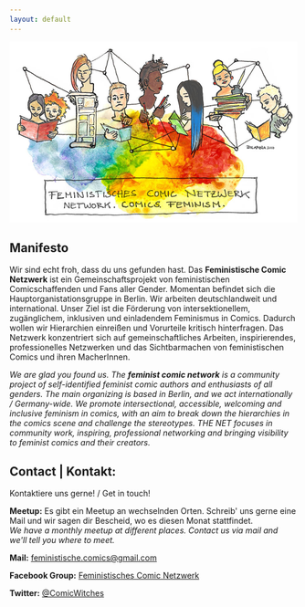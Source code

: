 ```yaml
---
layout: default
---
```


![Title image shwoing networking comic artist](public/title-image.jpg)

## Manifesto
Wir sind echt froh, dass du uns gefunden hast. Das **Feministische Comic Netzwerk** ist ein Gemeinschaftsprojekt von feministischen Comicschaffenden und Fans aller Gender. Momentan befindet sich die Hauptorganistationsgruppe in Berlin. Wir arbeiten deutschlandweit und international. Unser Ziel ist die Förderung von intersektionellem, zugänglichem, inklusiven und einladendem Feminismus in Comics. Dadurch wollen wir Hierarchien einreißen und Vorurteile kritisch hinterfragen. Das Netzwerk konzentriert sich auf gemeinschaftliches Arbeiten, inspirierendes, professionelles Netzwerken und das Sichtbarmachen von feministischen Comics und ihren MacherInnen.

*We are glad you found us. The **feminist comic network** is a community project of self-identified feminist comic authors and enthusiasts of all genders. The main organizing is based in Berlin, and we act internationally / Germany-wide. We promote intersectional, accessible, welcoming and inclusive feminism in comics, with an aim to break down the hierarchies in the comics scene and challenge the stereotypes. THE NET focuses in community work, inspiring, professional networking and bringing visibility to feminist comics and their creators.*

## Contact | Kontakt:
Kontaktiere uns gerne! / Get in touch!

**Meetup:** Es gibt ein Meetup an wechselnden Orten. Schreib' uns gerne eine Mail und wir sagen dir Bescheid, wo es diesen Monat stattfindet.  
*We have a monthly meetup at different places. Contact us via mail and we'll tell you where to meet.*

**Mail:** <feministische.comics@gmail.com>

**Facebook Group:** [Feministisches Comic Netzwerk](https://www.facebook.com/groups/1712474105664302)

**Twitter:** [@ComicWitches](https://twitter.com/comicwitches)
